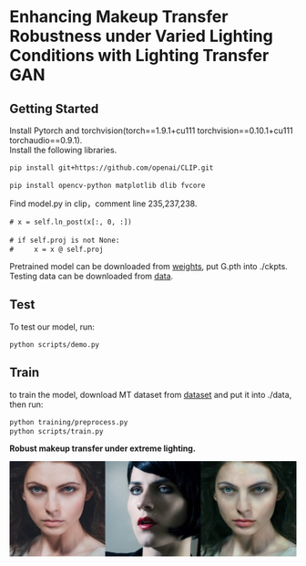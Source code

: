 # Enhancing Makeup Transfer Robustness under Varied Lighting Conditions with Lighting Transfer GAN
## Getting Started
Install Pytorch and torchvision(torch==1.9.1+cu111 torchvision==0.10.1+cu111 torchaudio==0.9.1).  
Install the following libraries.  
```bash  
pip install git+https://github.com/openai/CLIP.git
```
```  
pip install opencv-python matplotlib dlib fvcore
```    
Find model.py in clip，comment line 235,237,238.  
```
# x = self.ln_post(x[:, 0, :])  

# if self.proj is not None:  
#     x = x @ self.proj
```
Pretrained model can be downloaded from [weights](https://pan.baidu.com/s/1K6CCFJapkdvAYAeISlvAvw?pwd=j0ka ), put G.pth into ./ckpts.  
Testing data can be downloaded from [data](https://pan.baidu.com/s/1Ahokgl8AF_-ZGQMqi1CwRQ?pwd=a260).
## Test  
To test our model, run:  
```
python scripts/demo.py
```
## Train
to train the model, download MT dataset from [dataset](https://github.com/wtjiang98/BeautyGAN_pytorch) and put it into ./data, then run:
```
python training/preprocess.py
python scripts/train.py
```
**Robust makeup transfer under extreme lighting.**

![robust](Mypsd_2969_201012102201250011B_all.png 'robust makeup transfer')

